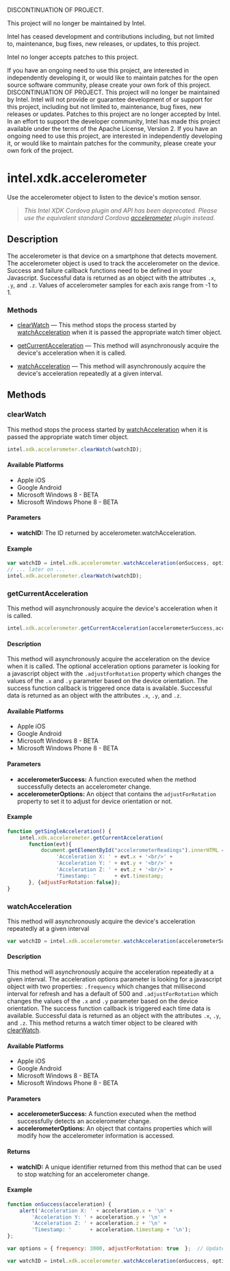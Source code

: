 DISCONTINUATION OF PROJECT.

This project will no longer be maintained by Intel.

Intel has ceased development and contributions including, but not limited to, maintenance, bug fixes, new releases, or updates, to this project. 

Intel no longer accepts patches to this project.

If you have an ongoing need to use this project, are interested in independently developing it, or would like to maintain patches for the open source software community, please create your own fork of this project. 
DISCONTINUATION OF PROJECT.  This project will no longer be maintained by Intel.  Intel will not provide or guarantee development of or support for this project, including but not limited to, maintenance, bug fixes, new releases or updates.  Patches to this project are no longer accepted by Intel.  In an effort to support the developer community, Intel has made this project available under the terms of the Apache License, Version 2. If you have an ongoing need to use this project, are interested in independently developing it, or would like to maintain patches for the community, please create your own fork of the project.

intel.xdk.accelerometer
=======================

Use the accelerometer object to listen to the device's motion sensor.

>   _This Intel XDK Cordova plugin and API has been deprecated. Please use the
>   equivalent standard Cordova 
>   [accelerometer](https://github.com/apache/cordova-plugin-device-motion)
>   plugin instead._

Description
-----------

The accelerometer is that device on a smartphone that detects movement. The
accelerometer object is used to track the accelerometer on the device. Success
and failure callback functions need to be defined in your Javascript.
Successful data is returned as an object with the attributes `.x`, `.y`, and
`.z`. Values of accelerometer samples for each axis range from -1 to 1.

### Methods

-   [clearWatch](#clearwatch) — This method stops the process started by
    [watchAcceleration](#watchacceleration) when it is passed the appropriate
    watch timer object.
    
-   [getCurrentAcceleration](#getcurrentacceleration) — This method will
    asynchronously acquire the device's acceleration when it is called.
    
-   [watchAcceleration](#watchacceleration) — This method will asynchronously
    acquire the device's acceleration repeatedly at a given interval.

Methods
-------

### clearWatch

This method stops the process started by [watchAcceleration](#watchacceleration)
when it is passed the appropriate watch timer object.

```javascript
intel.xdk.accelerometer.clearWatch(watchID);
```

#### Available Platforms

-   Apple iOS
-   Google Android
-   Microsoft Windows 8 - BETA
-   Microsoft Windows Phone 8 - BETA

#### Parameters

-   **watchID:** The ID returned by accelerometer.watchAcceleration.

#### Example

```javascript
var watchID = intel.xdk.accelerometer.watchAcceleration(onSuccess, options);
// ... later on ...
intel.xdk.accelerometer.clearWatch(watchID);
```

### getCurrentAcceleration

This method will asynchronously acquire the device's acceleration when it is
called.

```javascript
intel.xdk.accelerometer.getCurrentAcceleration(accelerometerSuccess,accelerometerOptions);
```

#### Description

This method will asynchronously acquire the acceleration on the device when it
is called. The optional acceleration options parameter is looking for a
javascript object with the `.adjustForRotation` property which changes the
values of the `.x` and `.y` parameter based on the device orientation. The
success function callback is triggered once data is available. Successful data
is returned as an object with the attributes ``.x``, ``.y``, and ``.z``.

#### Available Platforms

-   Apple iOS
-   Google Android
-   Microsoft Windows 8 - BETA
-   Microsoft Windows Phone 8 - BETA

#### Parameters

-   **accelerometerSuccess:** A function executed when the method successfully
    detects an accelerometer change.
-   **accelerometerOptions:** An object that contains the `adjustForRotation`
    property to set it to adjust for device orientation or not.

#### Example

```javascript
function getSingleAcceleration() {
    intel.xdk.accelerometer.getCurrentAcceleration(
       function(evt){
           document.getElementById("accelerometerReadings").innerHTML =
                'Acceleration X: ' + evt.x + '<br/>' +
                'Acceleration Y: ' + evt.y + '<br/>' +
                'Acceleration Z: ' + evt.z + '<br/>' +
                'Timestamp: '      + evt.timestamp;
       }, {adjustForRotation:false});
}
```

### watchAcceleration

This method will asynchronously acquire the device's acceleration repeatedly at
a given interval

```javascript
var watchID = intel.xdk.accelerometer.watchAcceleration(accelerometerSuccess,accelerometerOptions);
```

#### Description

This method will asynchronously acquire the acceleration repeatedly at a given
interval. The acceleration options parameter is looking for a javascript object
with two properties: `.frequency` which changes that millisecond interval for
refresh and has a default of 500 and `.adjustForRotation` which changes the
values of the `.x` and `.y` parameter based on the device orientation. The
success function callback is triggered each time data is available. Successful
data is returned as an object with the attributes `.x`, `.y`, and `.z`. This
method returns a watch timer object to be cleared with
[clearWatch](#clearwatch).

#### Available Platforms

-   Apple iOS
-   Google Android
-   Microsoft Windows 8 - BETA
-   Microsoft Windows Phone 8 - BETA

#### Parameters

-   **accelerometerSuccess:** A function executed when the method successfully
    detects an accelerometer change.
-   **accelerometerOptions:** An object that contains properties which will
    modify how the accelerometer information is accessed.

#### Returns

-   **watchID:** A unique identifier returned from this method that can be used
    to stop watching for an accelerometer change.

#### Example

```javascript
function onSuccess(acceleration) {
    alert('Acceleration X: ' + acceleration.x + '\n' +
        'Acceleration Y: ' + acceleration.y + '\n' +
        'Acceleration Z: ' + acceleration.z + '\n' +
        'Timestamp: '      + acceleration.timestamp + '\n');
};

var options = { frequency: 3000, adjustForRotation: true  };  // Update every 3 seconds

var watchID = intel.xdk.accelerometer.watchAcceleration(onSuccess, options);
```
